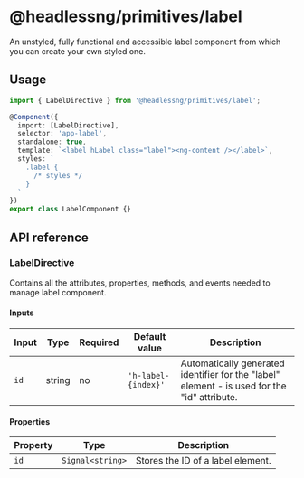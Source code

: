 # @headlessng/primitives/label

An unstyled, fully functional and accessible label component from which you can create your own styled one.

## Usage

```typescript
import { LabelDirective } from '@headlessng/primitives/label';

@Component({
  import: [LabelDirective],
  selector: 'app-label',
  standalone: true,
  template: `<label hLabel class="label"><ng-content /></label>`,
  styles: `
    .label {
      /* styles */
    }
  `
})
export class LabelComponent {}
```

## API reference

### LabelDirective

Contains all the attributes, properties, methods, and events needed to manage label component.

#### Inputs

| Input | Type   | Required | Default value       | Description                                                                                  |
| ----- | ------ | -------- | ------------------- | -------------------------------------------------------------------------------------------- |
| `id`  | string | no       | `'h-label-{index}'` | Automatically generated identifier for the "label" element - is used for the "id" attribute. |

#### Properties

| Property | Type             | Description                       |
| -------- | ---------------- | --------------------------------- |
| `id`     | `Signal<string>` | Stores the ID of a label element. |
